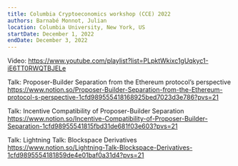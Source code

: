 ```yaml
---
title: Columbia Cryptoeconomics workshop (CCE) 2022
authors: Barnabé Monnot, Julian
location: Columbia University, New York, US
startDate: December 1, 2022
endDate: December 3, 2022
---
```


Video: <https://www.youtube.com/playlist?list=PLpktWkixc1gUqkyc1-iE6TT0RWQTBJELe>

Talk: Proposer-Builder Separation from the Ethereum protocol’s perspective <https://www.notion.so/Proposer-Builder-Separation-from-the-Ethereum-protocol-s-perspective-1cfd989555418168925bed7023d3e786?pvs=21>

Talk: Incentive Compatibility of Proposer-Builder Separation <https://www.notion.so/Incentive-Compatibility-of-Proposer-Builder-Separation-1cfd98955541815fbd31de681f03e603?pvs=21>

Talk: Lightning Talk: Blockspace Derivatives <https://www.notion.so/Lightning-Talk-Blockspace-Derivatives-1cfd9895554181859de4e01baf0a31d4?pvs=21>